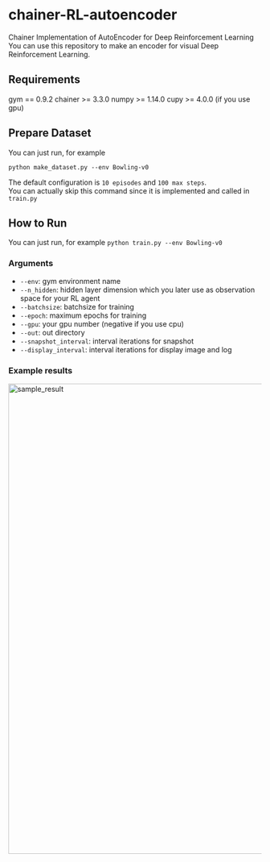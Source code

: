 # chainer-RL-autoencoder
Chainer Implementation of AutoEncoder for Deep Reinforcement Learning   
You can use this repository to make an encoder for visual Deep Reinforcement Learning.

## Requirements
gym == 0.9.2
chainer >= 3.3.0
numpy >= 1.14.0
cupy >= 4.0.0 (if you use gpu)

## Prepare Dataset
You can just run, for example

`python make_dataset.py --env Bowling-v0`

The default configuration is `10 episodes` and `100 max steps`.   
You can actually skip this command since it is implemented and called in `train.py`

## How to Run
You can just run, for example
`python train.py --env Bowling-v0`

### Arguments

- `--env`: gym environment name
- `--n_hidden`: hidden layer dimension which you later use as observation space for your RL agent
- `--batchsize`: batchsize for training
- `--epoch`: maximum epochs for training
- `--gpu`: your gpu number (negative if you use cpu)
- `--out`: out directory
- `--snapshot_interval`: interval iterations for snapshot
- `--display_interval`: interval iterations for display image and log

### Example results

<img width="933" alt="sample_result" src="https://user-images.githubusercontent.com/12772049/41498558-a2eb4656-71ab-11e8-8a49-e3f17016c603.png">
